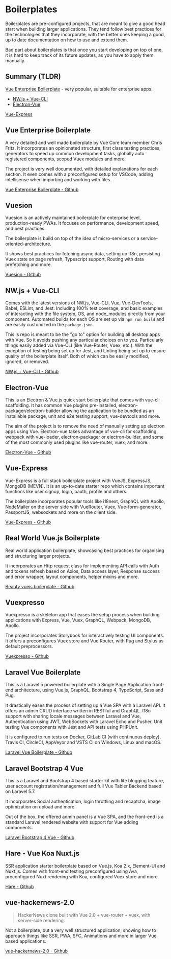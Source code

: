 # Boilerplates

Boilerplates are pre-configured projects, that are meant to give a good head start when building larger applications. They tend follow best practices for the technologies that they incorporate, with the better ones keeping a good, up to date documentation on how to use and extend them.

Bad part about boilerplates is that once you start developing on top of one, it is hard to keep track of its future updates, as you have to apply them manually.

## Summary (TLDR)

[Vue Enterprise Boilerplate](boilerplates.md#vue-enterprise-boilerplate) - very popular, suitable for enterprise apps.

* [NW.js + Vue-CLI](boilerplates.md#nw-js-vue-cli)
* [Electron-Vue](boilerplates.md#electron-vue)

[Vue-Express](boilerplates.md#vue-express)

## Vue Enterprise Boilerplate

A very detailed and well made boilerplate by Vue Core team member Chris Fritz. It incorporates an opinionated structure, first class testing practices, generators to speed up common development tasks, globally auto registered components, scoped Vuex modules and more.

The project is very well documented, with detailed explanations for each section. It even comes with a preconfigured setup for VSCode, adding intellisense when importing and working with files.

[Vue Enterprise Boilerplate - Github](https://github.com/chrisvfritz/vue-enterprise-boilerplate)

## Vuesion

Vuesion is an actively maintained boilerplate for enterprise level, production-ready PWAs. It focuses on performance, development speed, and best practices.

The boilerplate is build on top of the idea of micro-services or a service-oriented-architecture.

It shows best practices for fetching async data, setting up i18n, persisting Vuex state on page refresh, Typescript support, Routing with data prefetching and more.

[Vuesion - Github](https://github.com/vuesion/vuesion)

## NW.js + Vue-CLI

Comes with the latest versions of NW.js, Vue-CLI, Vue, Vue-DevTools, Babel, ESLint, and Jest. Including 100% test coverage, and basic examples of interacting with the file system, OS, and node\_modules directly from your component. Automated builds for each OS are set up via `npm run build` and are easily customized in the `package.json`.

This is repo is meant to be the "go to" option for building all desktop apps with Vue. So it avoids pushing any particular choices on to you. Particularly things easily added via Vue-CLI (like Vue-Router, Vuex, etc.). With the exception of testing being set up for Jest, and Linting being set up to ensure quality of the boilerplate itself. Both of which can be easily modified, ignored, or removed.

[NW.js + Vue-CLI - Github](https://github.com/nwutils/nw-vue-cli-example)

## Electron-Vue

This is an Electron & Vue.js quick start boilerplate that comes with vue-cli scaffolding. It has common Vue plugins pre-installed, electron-packager/electron-builder allowing the application to be bundled as an installable package, unit and e2e testing support, vue-devtools and more.

The aim of the project is to remove the need of manually setting up electron apps using Vue. Electron-vue takes advantage of vue-cli for scaffolding, webpack with vue-loader, electron-packager or electron-builder, and some of the most commonly used plugins like vue-router, vuex, and more.

[Electron-Vue - Github](https://github.com/SimulatedGREG/electron-vue)

## Vue-Express

Vue-Express is a full stack boilerplate project with VueJS, ExpressJS, MongoDB (MEVN). It is an up-to-date starter repo which contains important functions like user signup, login, oauth, profile and others.

The boilerplate incorporates popular tools like i18next, GraphQL with Apollo, NodeMailer on the server side with VueRouter, Vuex, Vue-form-generator, PassportJS, websockets and more on the client side.

[Vue-Express - Github](https://github.com/icebob/vue-express-mongo-boilerplate)

## Real World Vue.js Boilerplate

Real world application boilerplate, showcasing best practices for organising and structuring larger projects.

It incorporates an Http request class for implementing API calls with Auth and tokens refresh based on Axios, Data access layer, Response success and error wrapper, layout components, helper mixins and more.

[Beauty vuejs boilerplate - Github](https://github.com/zmts/beauty-vuejs-boilerplate)

## Vuexpresso

Vuexpresso is a skeleton app that eases the setup process when building applications with Express, Vue, Vuex, GraphQL, Webpack, MongoDB, Apollo.

The project incorporates Storybook for interactively testing UI components. It offers a preconfigures Vuex store and Vue Router, with Pug and Stylus as default preprocessors.

[Vuexpresso - Github](https://github.com/Ethaan/vuexpresso)

## Laravel Vue Boilerplate

This is a Laravel 5 powered boilerplate with a Single Page Application front-end architecture, using Vue.js, GraphQL, Bootstrap 4, TypeScript, Sass and Pug.

It drastically eases the process of setting up a Vue SPA with a Laravel API. It offers an admin CRUD interface written in RESTful and GraphQL. I18n support with sharing locale messages between Laravel and Vue, Authentication using JWT, WebSockets with Laravel Echo and Pusher, Unit testing Vue components with Jest and API tests using PHPUnit.

It is configured to run tests on Docker, GitLab CI (with continuous deploy), Travis CI, CircleCI, AppVeyor and VSTS CI on Windows, Linux and macOS.

[Laravel Vue Boilerplate - Github](https://github.com/alefesouza/laravel-vue-boilerplate)

## Laravel Bootstrap 4 Vue

This is a Laravel and Bootstrap 4 based starter kit with lite blogging feature, user account registration/management and full Vue Tabler Backend based on Laravel 5.7.

It incorporates Social authentication, login throttling and recaptcha, image optimization on upload and more.

Out of the box, the offered admin panel is a Vue SPA, and the front-end is a standard Laravel rendered website with support for Vue adding components.

[Laravel Bootstrap 4 Vue - Github](https://github.com/adr1enbe4udou1n/laravel-boilerplate)

## Hare - Vue Koa Nuxt.js

SSR application starter boilerplate based on Vue.js, Koa 2.x, Element-UI and Nuxt.js. Comes with front-end testing preconfigured using Ava, preconfigured Nuxt rendering with Koa, configured Vuex store and more.

[Hare - Github](https://github.com/clarkdo/hare)

## vue-hackernews-2.0

> HackerNews clone built with Vue 2.0 + vue-router + vuex, with server-side rendering.

Not a boilerplate, but a very well structured application, showing how to approach things like SSR, PWA, SFC, Animations and more in larger Vue based applications.

[vue-hackernews-2.0 - Github](https://github.com/vuejs/vue-hackernews-2.0)
